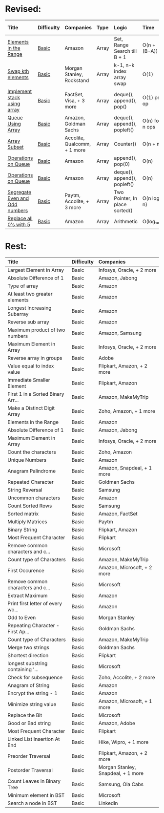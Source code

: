 # Revised:
| Title                             | Difficulty   | Companies                          | Type  | Logic     | Time | Space Complexity   |
|:----------------------------------|:-------------|:----------------------|:-------------|:-----------------------------------|:--------------|:--------------|
| [Elements in the Range](<1. Arrays/(B) Elements in the Range>)    | [Basic](https://www.geeksforgeeks.org/problems/elements-in-the-range2834/)   | Amazon    | Array  | Set, Range Search till B + 1  | O(n + (B-A)) | O(n) |
| [Swap kth elements](<1. Arrays/(B) Swap kth Elements>)    | [Basic](https://www.geeksforgeeks.org/problems/swap-kth-elements5500/1)   | Morgan Stanley, Rockstand |Array  | k-1, n-k index array swap | O(1)  |    O(1) |
| [Implement stack using array](<1. Arrays/(B) Implement stack using array>)       | [Basic](https://www.geeksforgeeks.org/problems/implement-stack-using-array/1)  | FactSet, Visa, + 3 more    | Array |  deque(), append(), pop() | O(1) per op | O(n) total |
| [Queue Using Array](<1. Arrays/(B) Queue Using Array>) | [Basic](https://www.geeksforgeeks.org/problems/implement-queue-using-array/1) | Amazon, Goldman Sachs | Array | deque(), append(), popleft()  | O(n) for n ops  | O(n)  |
| [Array Subset](<1. Arrays/(B) Array Subset>)  | [Basic](https://www.geeksforgeeks.org/problems/array-subset-of-another-array2317/1)   | Accolite, Qualcomm, + 1 more  |Array  | Counter() | O(n + m) | O(n) |
| [Operations on Queue](<1. Arrays/(B) Operations on Queue/version old>) | [Basic](https://www.geeksforgeeks.org/problems/operations-on-queue/) | Amazon | Array | append(), pop(0)  | O(n) | O(1)  |
| [Operations on Queue](<1. Arrays/(B) Operations on Queue>) | [Basic](https://www.geeksforgeeks.org/problems/operations-on-queue/) | Amazon | Array | deque(), append(), popleft()  | O(n) | O(1)  |
| [Segregate Even and Odd numbers](<1. Arrays/(B) Segregate Even and Odd numbers>)    | [Basic](https://www.geeksforgeeks.org/problems/segregate-even-and-odd-numbers4629/1)    | Paytm, Accolite, + 3 more |Array   | Two Pointer, In place sorted() | O(n log n) | O(1)   |
| [Replace all 0's with 5](<1. Arrays/(B) Replace all 0's with 5>) | [Basic](https://www.geeksforgeeks.org/problems/replace-all-0s-with-5/1)    | Amazon   | Array  | Arithmetic |  O(log₁₀n)   | O(1) |
# Rest:
| Title                             | Difficulty   | Companies                          | 
|:----------------------------------|:-------------|:-----------------------------------|
| Largest Element in Array          | Basic        | Infosys, Oracle, + 2 more          |
| Absolute Difference of 1          | Basic        | Amazon, Jabong                     |
| Type of array                     | Basic        | Amazon                             |
| At least two greater elements     | Basic        | Amazon                             |
| Longest Increasing Subarray       | Basic        | Amazon                             |
| Reverse sub array                 | Basic        | Amazon                             |
| Maximum product of two numbers    | Basic        | Amazon, Samsung                    |
| Maximum Element in Array          | Basic        | Infosys, Oracle, + 2 more          |
| Reverse array in groups           | Basic        | Adobe                              |
| Value equal to index value        | Basic        | Flipkart, Amazon, + 2 more         |
| Immediate Smaller Element         | Basic        | Flipkart, Amazon                   |
| First 1 in a Sorted Binary Arr... | Basic        | Amazon, MakeMyTrip                 |
| Make a Distinct Digit Array       | Basic        | Zoho, Amazon, + 1 more             |
| Elements in the Range             | Basic        | Amazon                             |
| Absolute Difference of 1          | Basic        | Amazon, Jabong                     |
| Maximum Element in Array          | Basic        | Infosys, Oracle, + 2 more          |
| Count the characters              | Basic        | Zoho, Amazon                       |
| Unique Numbers                    | Basic        | Amazon                             |
| Anagram Palindrome                | Basic        | Amazon, Snapdeal, + 1 more         |
| Repeated Character                | Basic        | Goldman Sachs                      |
| String Reversal                   | Basic        | Samsung                            |
| Uncommon characters               | Basic        | Amazon                             |
| Count Sorted Rows                 | Basic        | Samsung                            |
| Sorted matrix                     | Basic        | Amazon, FactSet                    |
| Multiply Matrices                 | Basic        | Paytm                              |
| Binary String                     | Basic        | Flipkart, Amazon                   |
| Most Frequent Character           | Basic        | Flipkart                           |
| Remove common characters and c... | Basic        | Microsoft                          |
| Count type of Characters          | Basic        | Amazon, MakeMyTrip                 |
| First Occurence                   | Basic        | Amazon, Microsoft, + 2 more        |
| Remove common characters and c... | Basic        | Microsoft                          |
| Extract Maximum                   | Basic        | Amazon                             |
| Print first letter of every wo... | Basic        | Amazon                             |
| Odd to Even                       | Basic        | Morgan Stanley                     |
| Repeating Character - First Ap... | Basic        | Goldman Sachs                      |
| Count type of Characters          | Basic        | Amazon, MakeMyTrip                 |
| Merge two strings                 | Basic        | Goldman Sachs                      |
| Shortest direction                | Basic        | Flipkart                           |
| longest substring containing '... | Basic        | Microsoft                          |
| Check for subsequence             | Basic        | Zoho, Accolite, + 2 more           |
| Anagram of String                 | Basic        | Amazon                             |
| Encrypt the string - 1            | Basic        | Amazon                             |
| Minimize string value             | Basic        | Amazon, Microsoft, + 1 more        |
| Replace the Bit                   | Basic        | Microsoft                          |
| Good or Bad string                | Basic        | Amazon, Adobe                      |
| Most Frequent Character           | Basic        | Flipkart                           |
| Linked List Insertion At End      | Basic        | Hike, Wipro, + 1 more              |
| Preorder Traversal                | Basic        | Flipkart, Amazon, + 2 more         |
| Postorder Traversal               | Basic        | Morgan Stanley, Snapdeal, + 1 more |
| Count Leaves in Binary Tree       | Basic        | Samsung, Ola Cabs                  |
| Minimum element in BST            | Basic        | Microsoft                          |
| Search a node in BST              | Basic        | Linkedin                           |